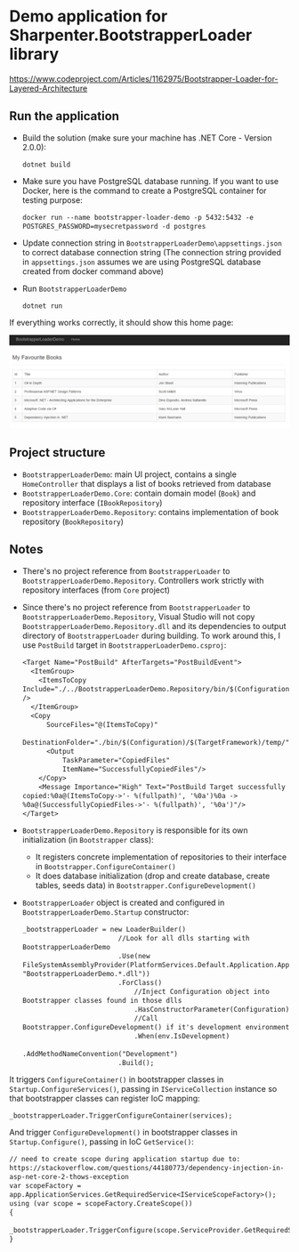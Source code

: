 # Demo application for Sharpenter.BootstrapperLoader library

https://www.codeproject.com/Articles/1162975/Bootstrapper-Loader-for-Layered-Architecture

## Run the application

- Build the solution (make sure your machine has .NET Core - Version 2.0.0):

  ```
  dotnet build
  ```

- Make sure you have PostgreSQL database running. If you want to use Docker, here is the command to create a PostgreSQL container for testing purpose:

  ```
  docker run --name bootstrapper-loader-demo -p 5432:5432 -e POSTGRES_PASSWORD=mysecretpassword -d postgres
  ```

- Update connection string in `BootstrapperLoaderDemo\appsettings.json` to correct database connection string (The connection string provided in `appsettings.json` assumes we are using PostgreSQL database created from docker command above)

- Run `BootstrapperLoaderDemo`

  ```
  dotnet run
  ```

If everything works correctly, it should show this home page:

![alt Home Page](https://raw.githubusercontent.com/hpcsc/BootstrapperLoaderDemo/master/images/HomePage.png)

## Project structure

- `BootstrapperLoaderDemo`: main UI project, contains a single `HomeController` that displays a list of books retrieved from database
- `BootstrapperLoaderDemo.Core`: contain domain model (`Book`) and repository interface (`IBookRepository`)
- `BootstrapperLoaderDemo.Repository`: contains implementation of book repository (`BookRepository`)

## Notes

- There's no project reference from `BootstrapperLoader` to `BootstrapperLoaderDemo.Repository`. Controllers work strictly with repository interfaces (from `Core` project)
- Since there's no project reference from `BootstrapperLoader` to `BootstrapperLoaderDemo.Repository`, Visual Studio will not copy `BootstrapperLoaderDemo.Repository.dll` and its dependencies to output directory of `BootstrapperLoader` during building. To work around this, I use `PostBuild` target in `BootstrapperLoaderDemo.csproj`:

  ```
  <Target Name="PostBuild" AfterTargets="PostBuildEvent">
    <ItemGroup>
      <ItemsToCopy Include="./../BootstrapperLoaderDemo.Repository/bin/$(Configuration)/$(TargetFramework)/*.dll" />
    </ItemGroup>
    <Copy
        SourceFiles="@(ItemsToCopy)"
        DestinationFolder="./bin/$(Configuration)/$(TargetFramework)/temp/">
        <Output
            TaskParameter="CopiedFiles"
            ItemName="SuccessfullyCopiedFiles"/>
      </Copy>
      <Message Importance="High" Text="PostBuild Target successfully copied:%0a@(ItemsToCopy->'- %(fullpath)', '%0a')%0a -> %0a@(SuccessfullyCopiedFiles->'- %(fullpath)', '%0a')"/>
  </Target>
  ```

- `BootstrapperLoaderDemo.Repository` is responsible for its own initialization (in `Bootstrapper` class):
  - It registers concrete implementation of repositories to their interface in `Bootstrapper.ConfigureContainer()`
  - It does database initialization (drop and create database, create tables, seeds data) in `Bootstrapper.ConfigureDevelopment()`
- `BootstrapperLoader` object is created and configured in `BootstrapperLoaderDemo.Startup` constructor:

  ```
  _bootstrapperLoader = new LoaderBuilder()
                          //Look for all dlls starting with BootstrapperLoaderDemo
                          .Use(new FileSystemAssemblyProvider(PlatformServices.Default.Application.ApplicationBasePath, "BootstrapperLoaderDemo.*.dll"))
                          .ForClass()
                              //Inject Configuration object into Bootstrapper classes found in those dlls
                              .HasConstructorParameter(Configuration)
                              //Call Bootstrapper.ConfigureDevelopment() if it's development environment
                              .When(env.IsDevelopment)
                                  .AddMethodNameConvention("Development")
                          .Build();
  ```

It triggers `ConfigureContainer()` in bootstrapper classes in `Startup.ConfigureServices()`, passing in `IServiceCollection` instance so that bootstrapper classes can register IoC mapping:

  ```
  _bootstrapperLoader.TriggerConfigureContainer(services);
  ```

And trigger `ConfigureDevelopment()` in bootstrapper classes in `Startup.Configure()`, passing in IoC `GetService()`:

  ```
  // need to create scope during application startup due to: https://stackoverflow.com/questions/44180773/dependency-injection-in-asp-net-core-2-thows-exception
  var scopeFactory = app.ApplicationServices.GetRequiredService<IServiceScopeFactory>();
  using (var scope = scopeFactory.CreateScope())
  {
      _bootstrapperLoader.TriggerConfigure(scope.ServiceProvider.GetRequiredService);
  }
  ```
